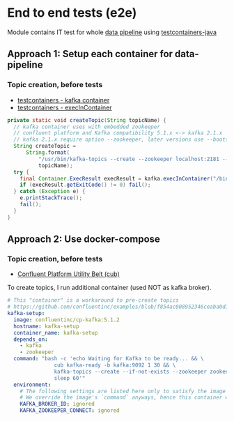 # End to end tests (e2e)
Module contains IT test for whole [data pipeline](../data-pipeline) using [testcontainers-java]()

## Approach 1: Setup each container for data-pipeline
### Topic creation, before tests
* [testcontainers - kafka container](https://www.testcontainers.org/modules/kafka/)  
* [testcontainers - execInContainer](https://www.testcontainers.org/features/commands/)
```java
private static void createTopic(String topicName) {
  // kafka container uses with embedded zookeeper
  // confluent platform and Kafka compatibility 5.1.x <-> kafka 2.1.x
  // kafka 2.1.x require option --zookeeper, later versions use --bootstrap-servers instead
  String createTopic =
      String.format(
          "/usr/bin/kafka-topics --create --zookeeper localhost:2181 --replication-factor 1 --partitions 1 --topic %s",
          topicName);
  try {
    final Container.ExecResult execResult = kafka.execInContainer("/bin/sh", "-c", createTopic);
    if (execResult.getExitCode() != 0) fail();
  } catch (Exception e) {
    e.printStackTrace();
    fail();
  }
}
```

## Approach 2: Use docker-compose 
### Topic creation, before tests  
* [Confluent Platform Utility Belt (cub)](https://docs.confluent.io/current/installation/docker/development.html#confluent-platform-utility-belt-cub) 

To create topics, I run additional container (used NOT as kafka broker).
 
```yaml
# This "container" is a workaround to pre-create topics
# https://github.com/confluentinc/examples/blob/f854ac008952346ceaba0d1f1a352788f0572c74/microservices-orders/docker-compose.yml#L182-L215
kafka-setup:
  image: confluentinc/cp-kafka:5.1.2
  hostname: kafka-setup
  container_name: kafka-setup
  depends_on:
    - kafka
    - zookeeper
  command: "bash -c 'echo Waiting for Kafka to be ready... && \
               cub kafka-ready -b kafka:9092 1 30 && \
               kafka-topics --create --if-not-exists --zookeeper zookeeper:2181 --partitions 1 --replication-factor 1 --topic events-message-v1 && \
               sleep 60'"
  environment:
    # The following settings are listed here only to satisfy the image's requirements.
    # We override the image's `command` anyways, hence this container will not start a broker.
    KAFKA_BROKER_ID: ignored
    KAFKA_ZOOKEEPER_CONNECT: ignored
``` 